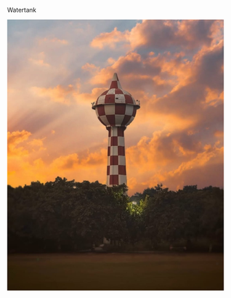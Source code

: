 Watertank

![Watertank](https://raw.githubusercontent.com/Paraspandey-debugs/img-/refs/heads/main/Snapinsta.app_463093431_1488866841815772_3911154158058409752_n_1080.jpg)
